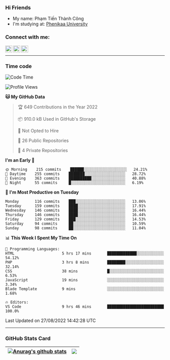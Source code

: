 ### Hi Friends

- My name: Phạm Tiến Thành Công
- I'm studying at: [Phenikaa University]


### Connect with me:
[<img align="left" alt="PhamTienThanhCong | Facebook" width="22px" src="https://upload.wikimedia.org/wikipedia/commons/thumb/1/16/Facebook-icon-1.png/640px-Facebook-icon-1.png" />][facebook]
[<img align="left" alt="PhamTienThanhCong | Zalo" width="22px" src="https://www.anphatpc.com.vn/template/anphat_2020v2/images/icon-zalo.jpg" />][zalo]
[<img align="left" alt="PhamTienThanhCong | LinkedIn" width="22px" src="https://cdn3.iconfinder.com/data/icons/inficons/512/linkedin.png" />][linkedin]

<br />

---

### Time code

<!--START_SECTION:waka-->
![Code Time](http://img.shields.io/badge/Code%20Time-539%20hrs%2038%20mins-blue)

![Profile Views](http://img.shields.io/badge/Profile%20Views-6-blue)

**🐱 My GitHub Data** 

> 🏆 649 Contributions in the Year 2022
 > 
> 📦 910.0 kB Used in GitHub's Storage 
 > 
> 🚫 Not Opted to Hire
 > 
> 📜 26 Public Repositories 
 > 
> 🔑 4 Private Repositories  
 > 
**I'm an Early 🐤** 

```text
🌞 Morning    215 commits    ██████░░░░░░░░░░░░░░░░░░░   24.21% 
🌆 Daytime    255 commits    ███████░░░░░░░░░░░░░░░░░░   28.72% 
🌃 Evening    363 commits    ██████████░░░░░░░░░░░░░░░   40.88% 
🌙 Night      55 commits     █░░░░░░░░░░░░░░░░░░░░░░░░   6.19%

```
📅 **I'm Most Productive on Tuesday** 

```text
Monday       116 commits    ███░░░░░░░░░░░░░░░░░░░░░░   13.06% 
Tuesday      159 commits    ████░░░░░░░░░░░░░░░░░░░░░   17.91% 
Wednesday    146 commits    ████░░░░░░░░░░░░░░░░░░░░░   16.44% 
Thursday     146 commits    ████░░░░░░░░░░░░░░░░░░░░░   16.44% 
Friday       129 commits    ███░░░░░░░░░░░░░░░░░░░░░░   14.53% 
Saturday     94 commits     ██░░░░░░░░░░░░░░░░░░░░░░░   10.59% 
Sunday       98 commits     ██░░░░░░░░░░░░░░░░░░░░░░░   11.04%

```


📊 **This Week I Spent My Time On** 

```text
💬 Programming Languages: 
HTML                     5 hrs 17 mins       █████████████░░░░░░░░░░░░   54.12% 
PHP                      3 hrs 8 mins        ████████░░░░░░░░░░░░░░░░░   32.14% 
CSS                      38 mins             █░░░░░░░░░░░░░░░░░░░░░░░░   6.53% 
JavaScript               19 mins             ░░░░░░░░░░░░░░░░░░░░░░░░░   3.34% 
Blade Template           9 mins              ░░░░░░░░░░░░░░░░░░░░░░░░░   1.68%

🔥 Editors: 
VS Code                  9 hrs 46 mins       █████████████████████████   100.0%

```


 Last Updated on 27/08/2022 14:42:28 UTC
<!--END_SECTION:waka-->

---

### GitHub Stats Card

| <a href="https://github.com/phamtienthanhcong"><img align="center" src="https://github-readme-stats.vercel.app/api?username=PhamTienThanhCong&show_icons=true&include_all_commits=true&theme=buefy&hide_border=true&theme=ocean_dark" alt="Anurag's github stats" /></a> | <a href="https://github.com/phamtienthanhcong"><img align="center" src="https://github-readme-stats.vercel.app/api/top-langs/?username=PhamTienThanhCong&layout=compact&theme=buefy&hide_border=true&theme=ocean_dark" /></a> |
| ------------- | ------------- |

[Phenikaa University]: https://phenikaa-uni.edu.vn/vi
[facebook]: https://www.facebook.com/phamtienthanhcong
[linkedin]: https://linkedin.com/in/phamtienthanhcong
[zalo]: https://zalo.me/0396396332
[tiktok]: https://www.tiktok.com/@phamtienthanhcong
[web]: https://github.com/PhamTienThanhCong/web_dev
[min project]: https://github.com/PhamTienThanhCong/Project-Of-Web
[c and cpp]: https://github.com/PhamTienThanhCong/Code_C_and_Cpro
[python]: https://github.com/PhamTienThanhCong/Python_beginer
